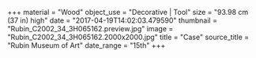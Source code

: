 +++
material = "Wood"
object_use = "Decorative | Tool"
size = "93.98 cm (37 in) high"
date = "2017-04-19T14:02:03.479590"
thumbnail = "Rubin_C2002_34_3H065162.preview.jpg"
image = "Rubin_C2002_34_3H065162.2000x2000.jpg"
title = "Case"
source_title = "Rubin Museum of Art"
date_range = "15th"
+++
